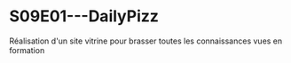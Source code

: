 # S09E01---DailyPizz
Réalisation d'un site vitrine pour brasser toutes les connaissances vues en formation
